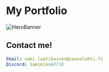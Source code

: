 # My Portfolio
![HeroBanner](https://source.unsplash.com/1920x1080/?js)
## Contact me!
```yaml
Email: sami.laatikainen@saunalahti.fi
Discord: Samimies#3718
```
